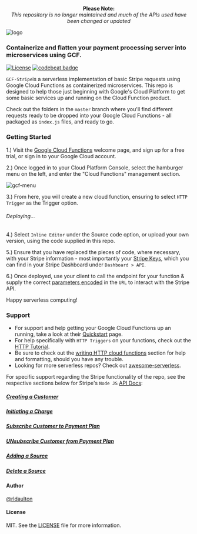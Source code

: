 <p align="center">
  <strong>Please Note:</strong></br>
  <i>This repository is no longer maintained and much of the APIs used have been changed or updated</i>
</p>

![logo](Screenshots/GCF-Stripe.png)

### Containerize and flatten your payment processing server into microservices using GCF.

[![License](https://img.shields.io/cocoapods/l/Neon.svg)](http://doge.mit-license.org)
[![codebeat badge](https://codebeat.co/badges/7bb36358-6412-4f20-9833-5e29f4bc9fd7)](https://codebeat.co/projects/github-com-rldaulton-gcf-stripe-master)

`GCF-Stripe`is a serverless implementation of basic Stripe requests using Google Cloud Functions as containerized microservices. This repo is designed to help those just beginning with Google's Cloud Platform to get some basic services up and running on the Cloud Function product.

Check out the folders in the `master` branch where you'll find different requests ready to be dropped into your Google Cloud Functions - all packaged as `index.js` files, and ready to go.

### Getting Started

1.) Visit the [Google Cloud Functions](https://cloud.google.com/functions/) welcome page, and sign up for a free trial, or sign in to your Google Cloud account.

2.) Once logged in to your Cloud Platform Console, select the hamburger menu on the left, and enter the "Cloud Functions" management section.

![gcf-menu](Screenshots/gcf-menu.png)

3.) From here, you will create a new cloud function, ensuring to select `HTTP Trigger` as the Trigger option.

<h6>Deploying...</h6>

4.) Select `Inline Editor` under the Source code option, or upload your own version, using the code supplied in this repo.

5.) Ensure that you have replaced the pieces of code, where necessary, with your Stripe information - most importantly your [Stripe Keys](https://github.com/rldaulton/GCF-Stripe/blob/36f0bef34cfd0d37676208cdec7119c3bdca244a/Charge%20Customer/index.js#L4), which you can find in your Stripe Dashboard under `Dashboard > API`.

6.) Once deployed, use your client to call the endpoint for your function & supply the correct [parameters encoded](https://github.com/rldaulton/GCF-Stripe/blob/96fc38fc0220aee9a0ecaee718a8b0edf1db18d8/Charge%20Customer/index.js#L12) in the `URL` to interact with the Stripe API.

Happy serverless computing!


### Support
- For support and help getting your Google Cloud Functions up an running, take a look at their [Quickstart](https://cloud.google.com/functions/docs/quickstart) page.
- For help specifically with `HTTP Triggers` on your functions, check out the [HTTP Tutorial](https://cloud.google.com/functions/docs/tutorials/http).
- Be sure to check out the [writing HTTP cloud functions](https://cloud.google.com/functions/docs/writing/http) section for help and formatting, should you have any trouble.
- Looking for more serverless repos? Check out [awesome-serverless](https://github.com/anaibol/awesome-serverless).

For specific support regarding the Stripe functionality of the repo, see the respective sections below for Stripe's `Node JS` [API Docs](https://stripe.com/docs/api):

[<h5>Creating a Customer</h5>](https://stripe.com/docs/api/node#create_customer)

[<h5>Initiating a Charge</h5>](https://stripe.com/docs/api/node#create_charge)

[<h5>Subscribe Customer to Payment Plan</h5>](https://stripe.com/docs/api/node#create_subscription)

[<h5>UNsubscribe Customer from Payment Plan</h5>](https://stripe.com/docs/api/node#cancel_subscription)

[<h5>Adding a Source</h5>](https://stripe.com/docs/api/node#create_source)

[<h5>Delete a Source</h5>](https://stripe.com/docs/api/node#delete_card)


#### Author
[@rldaulton](https://ryandaulton.com)

#### License
MIT. See the [LICENSE](https://github.com/rldaulton/GCF-Stripe/blob/master/LICENSE) file for more information.

